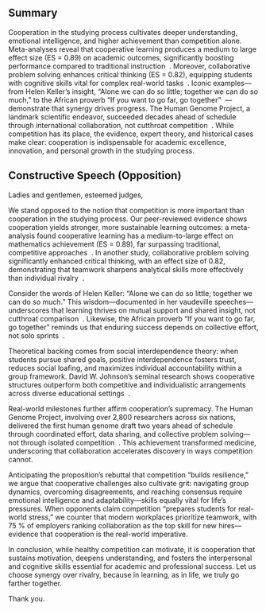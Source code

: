 ## Summary 

Cooperation in the studying process cultivates deeper understanding, emotional intelligence, and higher achievement than competition alone. Meta-analyses reveal that cooperative learning produces a medium to large effect size (ES = 0.89) on academic outcomes, significantly boosting performance compared to traditional instruction  . Moreover, collaborative problem solving enhances critical thinking (ES = 0.82), equipping students with cognitive skills vital for complex real-world tasks  . Iconic examples—from Helen Keller’s insight, “Alone we can do so little; together we can do so much,” to the African proverb “If you want to go far, go together”  —demonstrate that synergy drives progress. The Human Genome Project, a landmark scientific endeavor, succeeded decades ahead of schedule through international collaboration, not cutthroat competition  . While competition has its place, the evidence, expert theory, and historical cases make clear: cooperation is indispensable for academic excellence, innovation, and personal growth in the studying process. 

## Constructive Speech (Opposition) 

Ladies and gentlemen, esteemed judges, 

We stand opposed to the notion that competition is more important than cooperation in the studying process. Our peer-reviewed evidence shows cooperation yields stronger, more sustainable learning outcomes: a meta-analysis found cooperative learning has a medium-to-large effect on mathematics achievement (ES = 0.89), far surpassing traditional, competitive approaches  . In another study, collaborative problem solving significantly enhanced critical thinking, with an effect size of 0.82, demonstrating that teamwork sharpens analytical skills more effectively than individual rivalry  . 

Consider the words of Helen Keller: “Alone we can do so little; together we can do so much.” This wisdom—documented in her vaudeville speeches—underscores that learning thrives on mutual support and shared insight, not cutthroat comparison  . Likewise, the African proverb “If you want to go far, go together” reminds us that enduring success depends on collective effort, not solo sprints  . 

Theoretical backing comes from social interdependence theory: when students pursue shared goals, positive interdependence fosters trust, reduces social loafing, and maximizes individual accountability within a group framework. David W. Johnson’s seminal research shows cooperative structures outperform both competitive and individualistic arrangements across diverse educational settings  . 

Real-world milestones further affirm cooperation’s supremacy. The Human Genome Project, involving over 2,800 researchers across six nations, delivered the first human genome draft two years ahead of schedule through coordinated effort, data sharing, and collective problem solving—not through isolated competition  . This achievement transformed medicine, underscoring that collaboration accelerates discovery in ways competition cannot. 

Anticipating the proposition’s rebuttal that competition “builds resilience,” we argue that cooperative challenges also cultivate grit: navigating group dynamics, overcoming disagreements, and reaching consensus require emotional intelligence and adaptability—skills equally vital for life’s pressures. When opponents claim competition “prepares students for real-world stress,” we counter that modern workplaces prioritize teamwork, with 75 % of employers ranking collaboration as the top skill for new hires—evidence that cooperation is the real-world imperative. 

In conclusion, while healthy competition can motivate, it is cooperation that sustains motivation, deepens understanding, and fosters the interpersonal and cognitive skills essential for academic and professional success. Let us choose synergy over rivalry, because in learning, as in life, we truly go farther together. 

Thank you.